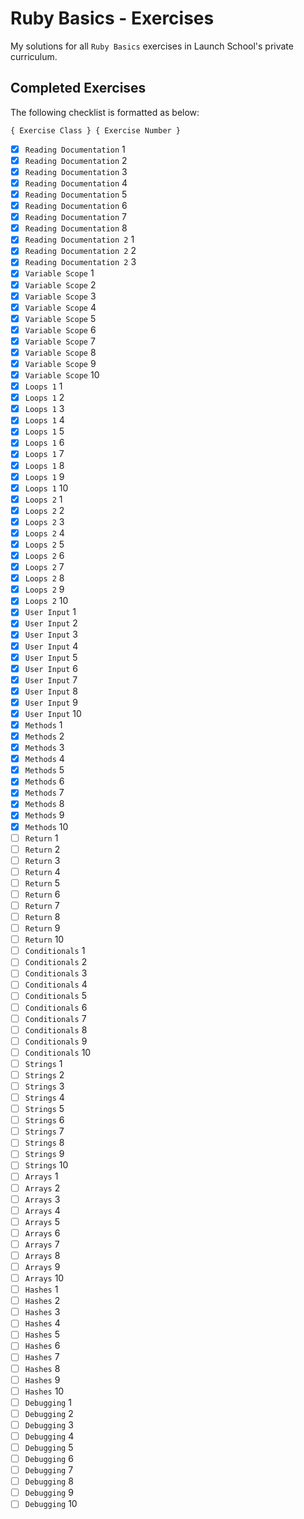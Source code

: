 # Ruby Basics - Exercises

My solutions for all `Ruby Basics` exercises in Launch School's private curriculum.

## Completed Exercises

The following checklist is formatted as below:

```
{ Exercise Class } { Exercise Number }
```

- [x] `Reading Documentation` 1
- [x] `Reading Documentation` 2
- [x] `Reading Documentation` 3
- [x] `Reading Documentation` 4
- [x] `Reading Documentation` 5
- [x] `Reading Documentation` 6
- [x] `Reading Documentation` 7
- [x] `Reading Documentation` 8
- [x] `Reading Documentation 2` 1
- [x] `Reading Documentation 2` 2
- [x] `Reading Documentation 2` 3
- [x] `Variable Scope` 1
- [x] `Variable Scope` 2
- [x] `Variable Scope` 3
- [x] `Variable Scope` 4
- [x] `Variable Scope` 5
- [x] `Variable Scope` 6
- [x] `Variable Scope` 7
- [x] `Variable Scope` 8
- [x] `Variable Scope` 9
- [x] `Variable Scope` 10
- [x] `Loops 1` 1
- [x] `Loops 1` 2
- [x] `Loops 1` 3
- [x] `Loops 1` 4
- [x] `Loops 1` 5
- [x] `Loops 1` 6
- [x] `Loops 1` 7
- [x] `Loops 1` 8
- [x] `Loops 1` 9
- [x] `Loops 1` 10
- [x] `Loops 2` 1
- [x] `Loops 2` 2
- [x] `Loops 2` 3
- [x] `Loops 2` 4
- [x] `Loops 2` 5
- [x] `Loops 2` 6
- [x] `Loops 2` 7
- [x] `Loops 2` 8
- [x] `Loops 2` 9
- [x] `Loops 2` 10
- [x] `User Input` 1
- [x] `User Input` 2
- [x] `User Input` 3
- [x] `User Input` 4
- [x] `User Input` 5
- [x] `User Input` 6
- [x] `User Input` 7
- [x] `User Input` 8
- [x] `User Input` 9
- [x] `User Input` 10
- [x] `Methods` 1
- [x] `Methods` 2
- [x] `Methods` 3
- [x] `Methods` 4
- [x] `Methods` 5
- [x] `Methods` 6
- [x] `Methods` 7
- [x] `Methods` 8
- [x] `Methods` 9
- [x] `Methods` 10
- [ ] `Return` 1
- [ ] `Return` 2
- [ ] `Return` 3
- [ ] `Return` 4
- [ ] `Return` 5
- [ ] `Return` 6
- [ ] `Return` 7
- [ ] `Return` 8
- [ ] `Return` 9
- [ ] `Return` 10
- [ ] `Conditionals` 1
- [ ] `Conditionals` 2
- [ ] `Conditionals` 3
- [ ] `Conditionals` 4
- [ ] `Conditionals` 5
- [ ] `Conditionals` 6
- [ ] `Conditionals` 7
- [ ] `Conditionals` 8
- [ ] `Conditionals` 9
- [ ] `Conditionals` 10
- [ ] `Strings` 1
- [ ] `Strings` 2
- [ ] `Strings` 3
- [ ] `Strings` 4
- [ ] `Strings` 5
- [ ] `Strings` 6
- [ ] `Strings` 7
- [ ] `Strings` 8
- [ ] `Strings` 9
- [ ] `Strings` 10
- [ ] `Arrays` 1
- [ ] `Arrays` 2
- [ ] `Arrays` 3
- [ ] `Arrays` 4
- [ ] `Arrays` 5
- [ ] `Arrays` 6
- [ ] `Arrays` 7
- [ ] `Arrays` 8
- [ ] `Arrays` 9
- [ ] `Arrays` 10
- [ ] `Hashes` 1
- [ ] `Hashes` 2
- [ ] `Hashes` 3
- [ ] `Hashes` 4
- [ ] `Hashes` 5
- [ ] `Hashes` 6
- [ ] `Hashes` 7
- [ ] `Hashes` 8
- [ ] `Hashes` 9
- [ ] `Hashes` 10
- [ ] `Debugging` 1
- [ ] `Debugging` 2
- [ ] `Debugging` 3
- [ ] `Debugging` 4
- [ ] `Debugging` 5
- [ ] `Debugging` 6
- [ ] `Debugging` 7
- [ ] `Debugging` 8
- [ ] `Debugging` 9
- [ ] `Debugging` 10
